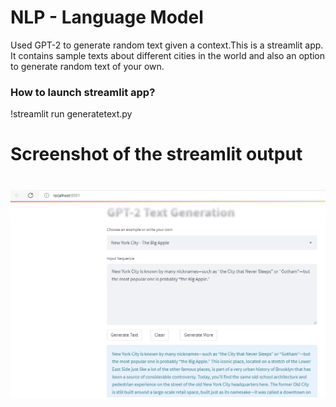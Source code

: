 # NLP - Language Model

Used GPT-2 to generate random text given a context.This is a streamlit app. 
It contains sample texts about different cities in the world and also an option to generate random text of your own.

<h3>How to launch streamlit app?</h3>

!streamlit run generatetext.py

<h1>Screenshot of the streamlit output<h1>

![solarized palette](https://github.com/swarna-rk/NLP/blob/main/Language%20Model/Plain%20GPT2/gpt2.png)
